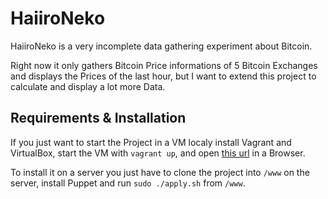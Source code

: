 HaiiroNeko
==========

HaiiroNeko is a very incomplete data gathering experiment about Bitcoin.

Right now it only gathers Bitcoin Price informations of 5 Bitcoin
Exchanges and displays the Prices of the last hour, but I want to extend this
project to calculate and display a lot more Data.

Requirements & Installation
---------------------------

If you just want to start the Project in a VM localy install Vagrant and
VirtualBox, start the VM with `vagrant up`, and open [this url](http://192.168.33.10) in a Browser.

To install it on a server you just have to clone the project into `/www`
on the server, install Puppet and run `sudo ./apply.sh` from `/www`.


